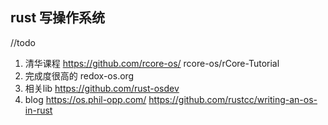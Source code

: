 ## rust 写操作系统
//todo 
1. 清华课程
https://github.com/rcore-os/
rcore-os/rCore-Tutorial
2. 完成度很高的
redox-os.org
3. 相关lib
https://github.com/rust-osdev
4. blog
https://os.phil-opp.com/
https://github.com/rustcc/writing-an-os-in-rust